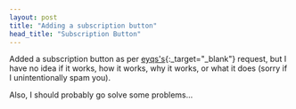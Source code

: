 ```yaml
---
layout: post
title: "Adding a subscription button"
head_title: "Subscription Button"
---
```


Added a subscription button as per [eyqs's][eyqs]{:_target="_blank"} request, but I have no idea if
it works, how it works, why it works, or what it does (sorry if I unintentionally spam you).

Also, I should probably go solve some problems\.\.\.

[eyqs]: https://eyqs.ca
